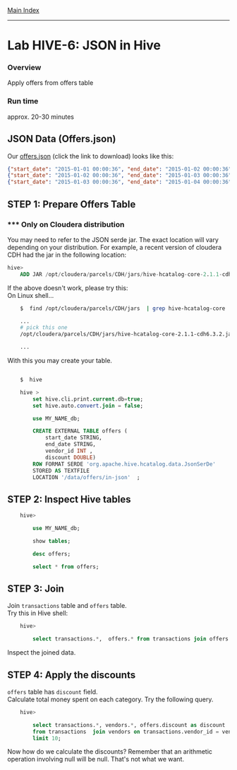 <link rel='stylesheet' href='../assets/css/main.css'/>

[Main Index](../../README.md)

-----

# Lab HIVE-6: JSON in Hive

### Overview
Apply offers from offers table


### Run time
approx. 20-30 minutes

## JSON Data (Offers.json)
Our [offers.json](/data/cc-data/offers.json) (click the link to download)
looks like this:

```json
{"start_date": "2015-01-01 00:00:36", "end_date": "2015-01-02 00:00:36", "discount": 0.10, "vendor_id": 5}
{"start_date": "2015-01-02 00:00:36", "end_date": "2015-01-03 00:00:36", "discount": 0.05, "vendor_id": 1}
{"start_date": "2015-01-03 00:00:36", "end_date": "2015-01-04 00:00:36", "discount": 0.20, "vendor_id": 2}
```

## STEP 1:  Prepare Offers Table

### *** Only on Cloudera distribution
You may need to refer to the JSON serde jar. The exact location will vary depending on your distribution.
For example, a recent version of cloudera CDH had the jar in the following location:

```sql
hive>
    ADD JAR /opt/cloudera/parcels/CDH/jars/hive-hcatalog-core-2.1.1-cdh6.3.2.jar
```

If the above doesn't work, please try this:  
On Linux shell...
```bash
    $  find /opt/cloudera/parcels/CDH/jars  | grep hive-hcatalog-core

    ...
    # pick this one  
    /opt/cloudera/parcels/CDH/jars/hive-hcatalog-core-2.1.1-cdh6.3.2.jar

    ...

```

With this you may create your table.

```sql

    $  hive

    hive >
        set hive.cli.print.current.db=true;
        set hive.auto.convert.join = false;

        use MY_NAME_db;

        CREATE EXTERNAL TABLE offers (
            start_date STRING,
            end_date STRING,
            vendor_id INT ,
            discount DOUBLE)
        ROW FORMAT SERDE 'org.apache.hive.hcatalog.data.JsonSerDe'
        STORED AS TEXTFILE
        LOCATION '/data/offers/in-json'  ;
```

## STEP 2:  Inspect Hive tables

```sql
    hive>

        use MY_NAME_db;

        show tables;

        desc offers;

        select * from offers;
```

## STEP 3:  Join
Join `transactions` table and `offers` table.  
Try this in Hive shell:

```sql
    hive>

        select transactions.*,  offers.* from transactions join offers on (transactions.vendor_id = offers.vendor_id) limit 10;
```

Inspect the joined data.

## STEP 4:  Apply the discounts
`offers` table has `discount` field.  
Calculate total money spent on each category.  Try the following query.

```sql
    hive>

        select transactions.*, vendors.*, offers.discount as discount
        from transactions  join vendors on transactions.vendor_id = vendors.id left outer join offers on offers.vendor_id = vendors.id
        limit 10;
```

Now how do we calculate the discounts?  Remember that an arithmetic operation involving null will be null.  That's not what we want.  
